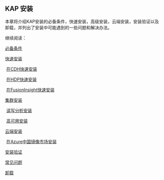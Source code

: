 ## KAP 安装

本章将介绍KAP安装的必备条件，快速安装，高级安装，云端安装，安装验证以及卸载，并列出了安装中可能遇到的一些问题和解决办法。

继续阅读：

[必备条件](hadoop_env.cn.md)

[快速安装](quick_install.cn.md)

​	[在CDH快速安装](quick_install_CDH.cn.md)

​	[在HDP快速安装](quick_install_HDP.cn.md)

​	[在FusionInsight快速安装](quick_install_FI.cn.md)	

[集群安装](adv_install_cluster.cn.md)

​	[读写分析安装](adv_install_rw.cn.md)

​	[高可用安装](adv_install_ha.cn.md)

[云端安装](cloud_install.cn.md)

​	[在Azure中国镜像市场安装](cloud_install_auzre_cn_image.cn.md)

[安装验证](check_env.cn.md)

[常见问题](install_faq.cn.md)

[卸载](uninstall.cn.md)
